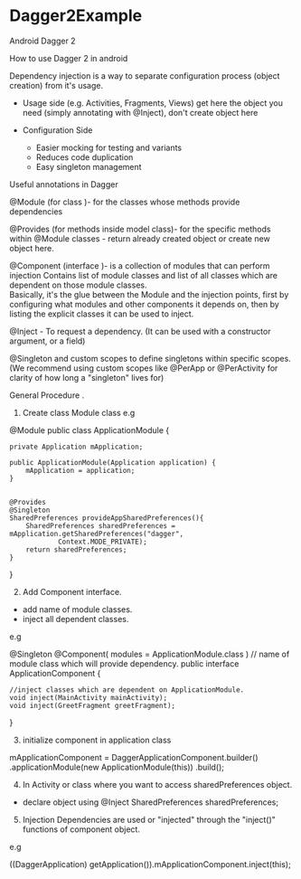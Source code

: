 # Dagger2Example

Android Dagger 2 

How to use Dagger 2 in android 

Dependency injection is a way to separate configuration process (object creation) from it's usage.


- Usage side (e.g. Activities, Fragments, Views)
 get here the object you need (simply annotating with @Inject), don't create object here

- Configuration Side
  - Easier mocking for testing and variants
  - Reduces code duplication 
  - Easy singleton management



Useful annotations in Dagger


@Module (for class )- for the classes whose methods provide dependencies

@Provides (for methods inside model class)- for the specific methods within @Module classes
	-   return already created object or create new object here.


@Component (interface )- is a collection of modules that can perform injection
Contains list of module classes and list of all classes  which are dependent on those module classes.  
Basically, it's the glue between the Module and the injection points, first by configuring what modules and other components it depends on, then by listing the explicit classes it can be used to inject.


@Inject - To request a dependency. (It can be used with a constructor argument, or a field)

@Singleton and custom scopes to define singletons within specific scopes. (We recommend using custom scopes like @PerApp or @PerActivity for clarity of how long a "singleton" lives for)



General Procedure .


1) Create class Module class 
e.g 

@Module
public class ApplicationModule {

    private Application mApplication;

    public ApplicationModule(Application application) {
        mApplication = application;
    }

  
    @Provides
    @Singleton
    SharedPreferences provideAppSharedPreferences(){
        SharedPreferences sharedPreferences = mApplication.getSharedPreferences("dagger",
                Context.MODE_PRIVATE);
        return sharedPreferences;
    }

}



2) Add Component interface.
  -  add name of module classes.  
  -  inject all dependent classes.

e.g 

@Singleton
@Component( modules = ApplicationModule.class ) // name of module class which will provide dependency.
public interface ApplicationComponent {

    //inject classes which are dependent on ApplicationModule.
    void inject(MainActivity mainActivity);
    void inject(GreetFragment greetFragment);
}




3) initialize component in application class

mApplicationComponent = DaggerApplicationComponent.builder()
                .applicationModule(new ApplicationModule(this))
                .build();


4) In Activity or class where you want to access sharedPreferences object.

- declare object using 
@Inject SharedPreferences sharedPreferences;

5) Injection
Dependencies are used or "injected" through the "inject()" functions of component object.

e.g

 ((DaggerApplication) getApplication()).mApplicationComponent.inject(this);


